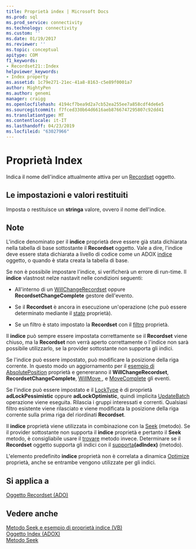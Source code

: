 ```yaml
---
title: Proprietà index | Microsoft Docs
ms.prod: sql
ms.prod_service: connectivity
ms.technology: connectivity
ms.custom: ''
ms.date: 01/19/2017
ms.reviewer: ''
ms.topic: conceptual
apitype: COM
f1_keywords:
- Recordset21::Index
helpviewer_keywords:
- Index property
ms.assetid: 1c79e271-21ec-41a8-8163-c5e89f0001a7
author: MightyPen
ms.author: genemi
manager: craigg
ms.openlocfilehash: 4194cf7bea9d2a7cb52ea255ee7a858cdf4de6e5
ms.sourcegitcommit: f7fced330b64d6616aeb8766747295807c92dd41
ms.translationtype: MT
ms.contentlocale: it-IT
ms.lasthandoff: 04/23/2019
ms.locfileid: "63027966"
---
```

# <a name="index-property"></a>Proprietà Index
Indica il nome dell'indice attualmente attiva per un [Recordset](../../../ado/reference/ado-api/recordset-object-ado.md) oggetto.  
  
## <a name="settings-and-return-values"></a>Le impostazioni e valori restituiti  
 Imposta o restituisce un **stringa** valore, ovvero il nome dell'indice.  
  
## <a name="remarks"></a>Note  
 L'indice denominato per il **indice** proprietà deve essere già stata dichiarata nella tabella di base sottostante il **Recordset** oggetto. Vale a dire, l'indice deve essere stata dichiarata a livello di codice come un ADOX [indice](../../../ado/reference/adox-api/index-object-adox.md) oggetto, o quando è stata creata la tabella di base.  
  
 Se non è possibile impostare l'indice, si verificherà un errore di run-time. Il **indice** vlastnost nelze nastavit nelle condizioni seguenti:  
  
-   All'interno di un [WillChangeRecordset](../../../ado/reference/ado-api/willchangerecordset-and-recordsetchangecomplete-events-ado.md) oppure **RecordsetChangeComplete** gestore dell'evento.  
  
-   Se il **Recordset** è ancora in esecuzione un'operazione (che può essere determinato mediante il [stato](../../../ado/reference/ado-api/state-property-ado.md) proprietà).  
  
-   Se un filtro è stato impostato la **Recordset** con il [filtro](../../../ado/reference/ado-api/filter-property.md) proprietà.  
  
 Il **indice** può sempre essere impostata correttamente se il **Recordset** viene chiuso, ma la **Recordset** non verrà aperto correttamente o l'indice non sarà possibile utilizzarlo, se la provider sottostante non supporta gli indici.  
  
 Se l'indice può essere impostato, può modificare la posizione della riga corrente. In questo modo un aggiornamento per il [esempio di AbsolutePosition](../../../ado/reference/ado-api/absoluteposition-property-ado.md) proprietà e genereranno il **WillChangeRecordset**, **RecordsetChangeComplete**, [WillMove ](../../../ado/reference/ado-api/willmove-and-movecomplete-events-ado.md), e [MoveComplete](../../../ado/reference/ado-api/willmove-and-movecomplete-events-ado.md) gli eventi.  
  
 Se l'indice può essere impostato e il [LockType](../../../ado/reference/ado-api/locktype-property-ado.md) è di proprietà **adLockPessimistic** oppure **adLockOptimistic**, quindi implicita [UpdateBatch](../../../ado/reference/ado-api/updatebatch-method.md) operazione viene eseguita. Rilascia i gruppi interessati e correnti. Qualsiasi filtro esistente viene rilasciato e viene modificata la posizione della riga corrente sulla prima riga del riordinati **Recordset**.  
  
 Il **indice** proprietà viene utilizzata in combinazione con la [Seek](../../../ado/reference/ado-api/seek-method.md) (metodo). Se il provider sottostante non supporta il **indice** proprietà e pertanto il **Seek** metodo, è consigliabile usare il [trovare](../../../ado/reference/ado-api/find-method-ado.md) metodo invece. Determinare se il **Recordset** oggetto supporta gli indici con il [supporta](../../../ado/reference/ado-api/supports-method.md)**(adIndex)** (metodo).  
  
 L'elemento predefinito **indice** proprietà non è correlata a dinamica [Optimize](../../../ado/reference/ado-api/optimize-property-dynamic-ado.md) proprietà, anche se entrambe vengono utilizzate per gli indici.  
  
## <a name="applies-to"></a>Si applica a  
 [Oggetto Recordset (ADO)](../../../ado/reference/ado-api/recordset-object-ado.md)  
  
## <a name="see-also"></a>Vedere anche  
 [Metodo Seek e esempio di proprietà indice (VB)](../../../ado/reference/ado-api/seek-method-and-index-property-example-vb.md)   
 [Oggetto Index (ADOX)](../../../ado/reference/adox-api/index-object-adox.md)   
 [Metodo Seek](../../../ado/reference/ado-api/seek-method.md)
